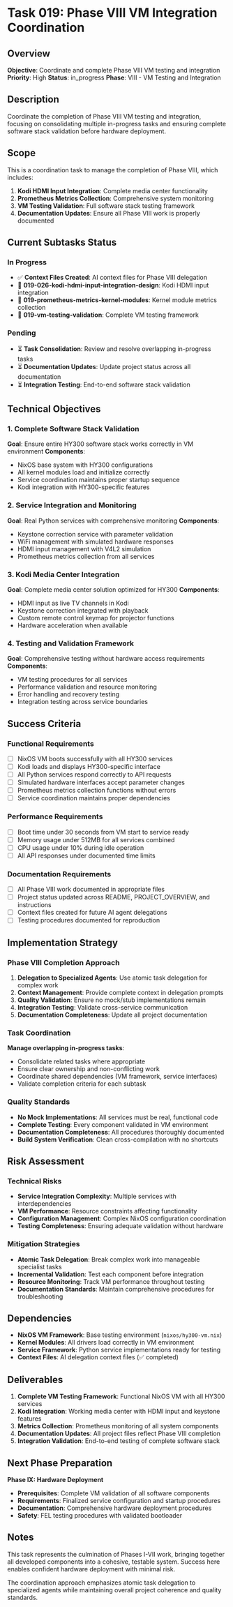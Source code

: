 # Task 019: Phase VIII VM Integration Coordination

## Overview
**Objective**: Coordinate and complete Phase VIII VM testing and integration
**Priority**: High
**Status**: in_progress
**Phase**: VIII - VM Testing and Integration

## Description
Coordinate the completion of Phase VIII VM testing and integration, focusing on consolidating multiple in-progress tasks and ensuring complete software stack validation before hardware deployment.

## Scope
This is a coordination task to manage the completion of Phase VIII, which includes:
1. **Kodi HDMI Input Integration**: Complete media center functionality
2. **Prometheus Metrics Collection**: Comprehensive system monitoring
3. **VM Testing Validation**: Full software stack testing framework
4. **Documentation Updates**: Ensure all Phase VIII work is properly documented

## Current Subtasks Status

### In Progress
- ✅ **Context Files Created**: AI context files for Phase VIII delegation
- 🔄 **019-026-kodi-hdmi-input-integration-design**: Kodi HDMI input integration
- 🔄 **019-prometheus-metrics-kernel-modules**: Kernel module metrics collection  
- 🔄 **019-vm-testing-validation**: Complete VM testing framework

### Pending
- ⏳ **Task Consolidation**: Review and resolve overlapping in-progress tasks
- ⏳ **Documentation Updates**: Update project status across all documentation
- ⏳ **Integration Testing**: End-to-end software stack validation

## Technical Objectives

### 1. Complete Software Stack Validation
**Goal**: Ensure entire HY300 software stack works correctly in VM environment
**Components**:
- NixOS base system with HY300 configurations
- All kernel modules load and initialize correctly
- Service coordination maintains proper startup sequence
- Kodi integration with HY300-specific features

### 2. Service Integration and Monitoring
**Goal**: Real Python services with comprehensive monitoring
**Components**:
- Keystone correction service with parameter validation
- WiFi management with simulated hardware responses
- HDMI input management with V4L2 simulation
- Prometheus metrics collection from all services

### 3. Kodi Media Center Integration
**Goal**: Complete media center solution optimized for HY300
**Components**:
- HDMI input as live TV channels in Kodi
- Keystone correction integrated with playback
- Custom remote control keymap for projector functions
- Hardware acceleration when available

### 4. Testing and Validation Framework
**Goal**: Comprehensive testing without hardware access requirements
**Components**:
- VM testing procedures for all services
- Performance validation and resource monitoring
- Error handling and recovery testing
- Integration testing across service boundaries

## Success Criteria

### Functional Requirements
- [ ] NixOS VM boots successfully with all HY300 services
- [ ] Kodi loads and displays HY300-specific interface
- [ ] All Python services respond correctly to API requests
- [ ] Simulated hardware interfaces accept parameter changes
- [ ] Prometheus metrics collection functions without errors
- [ ] Service coordination maintains proper dependencies

### Performance Requirements
- [ ] Boot time under 30 seconds from VM start to service ready
- [ ] Memory usage under 512MB for all services combined
- [ ] CPU usage under 10% during idle operation
- [ ] All API responses under documented time limits

### Documentation Requirements
- [ ] All Phase VIII work documented in appropriate files
- [ ] Project status updated across README, PROJECT_OVERVIEW, and instructions
- [ ] Context files created for future AI agent delegations
- [ ] Testing procedures documented for reproduction

## Implementation Strategy

### Phase VIII Completion Approach
1. **Delegation to Specialized Agents**: Use atomic task delegation for complex work
2. **Context Management**: Provide complete context in delegation prompts
3. **Quality Validation**: Ensure no mock/stub implementations remain
4. **Integration Testing**: Validate cross-service communication
5. **Documentation Completeness**: Update all project documentation

### Task Coordination
**Manage overlapping in-progress tasks**:
- Consolidate related tasks where appropriate
- Ensure clear ownership and non-conflicting work
- Coordinate shared dependencies (VM framework, service interfaces)
- Validate completion criteria for each subtask

### Quality Standards
- **No Mock Implementations**: All services must be real, functional code
- **Complete Testing**: Every component validated in VM environment
- **Documentation Completeness**: All procedures thoroughly documented
- **Build System Verification**: Clean cross-compilation with no shortcuts

## Risk Assessment

### Technical Risks
- **Service Integration Complexity**: Multiple services with interdependencies
- **VM Performance**: Resource constraints affecting functionality
- **Configuration Management**: Complex NixOS configuration coordination
- **Testing Completeness**: Ensuring adequate validation without hardware

### Mitigation Strategies
- **Atomic Task Delegation**: Break complex work into manageable specialist tasks
- **Incremental Validation**: Test each component before integration
- **Resource Monitoring**: Track VM performance throughout testing
- **Documentation Standards**: Maintain comprehensive procedures for troubleshooting

## Dependencies
- **NixOS VM Framework**: Base testing environment (`nixos/hy300-vm.nix`)
- **Kernel Modules**: All drivers load correctly in VM environment
- **Service Framework**: Python service implementations ready for testing
- **Context Files**: AI delegation context files (✅ completed)

## Deliverables
1. **Complete VM Testing Framework**: Functional NixOS VM with all HY300 services
2. **Kodi Integration**: Working media center with HDMI input and keystone features
3. **Metrics Collection**: Prometheus monitoring of all system components
4. **Documentation Updates**: All project files reflect Phase VIII completion
5. **Integration Validation**: End-to-end testing of complete software stack

## Next Phase Preparation
**Phase IX: Hardware Deployment**
- **Prerequisites**: Complete VM validation of all software components
- **Requirements**: Finalized service configuration and startup procedures
- **Documentation**: Comprehensive hardware deployment procedures
- **Safety**: FEL testing procedures with validated bootloader

## Notes
This task represents the culmination of Phases I-VII work, bringing together all developed components into a cohesive, testable system. Success here enables confident hardware deployment with minimal risk.

The coordination approach emphasizes atomic task delegation to specialized agents while maintaining overall project coherence and quality standards.